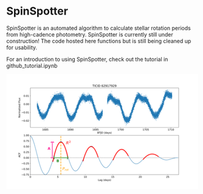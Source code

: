 # SpinSpotter
SpinSpotter is an automated algorithm to calculate stellar rotation periods from high-cadence photometry.
SpinSpotter is currently still under construction! The code hosted here functions but is still being cleaned up for usability.

For an introduction to using SpinSpotter, check out the tutorial in github_tutorial.ipynb

![This is an image](./images/acf_param_plot.png)
